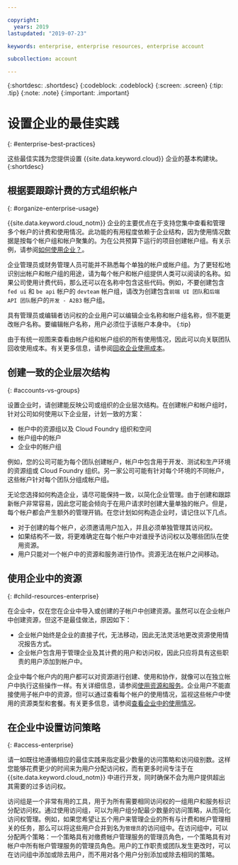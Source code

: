 ```yaml
---

copyright:
  years: 2019
lastupdated: "2019-07-23"

keywords: enterprise, enterprise resources, enterprise account

subcollection: account

---
```


{:shortdesc: .shortdesc}
{:codeblock: .codeblock}
{:screen: .screen}
{:tip: .tip}
{:note: .note}
{:important: .important}


# 设置企业的最佳实践
{: #enterprise-best-practices}

这些最佳实践为您提供设置 {{site.data.keyword.cloud}} 企业的基本构建块。
{:shortdesc}

## 根据要跟踪计费的方式组织帐户
{: #organize-enterprise-usage}

{{site.data.keyword.cloud_notm}} 企业的主要优点在于支持您集中查看和管理多个帐户的计费和使用情况。此功能的有用程度依赖于企业结构，因为使用情况数据是按每个帐户组和帐户聚集的。为在公共预算下运行的项目创建帐户组。有关示例，请参阅[如何使用企业？](/docs/account?topic=account-enterprise#enterprise-use-cases)。

企业管理员或财务管理人员可能并不熟悉每个单独的帐户或帐户组。为了更轻松地识别出帐户和帐户组的用途，请为每个帐户和帐户组提供人类可以阅读的名称。如果公司使用计费代码，那么还可以在名称中包含这些代码。例如，不要创建包含 `fed ui` 和 `be api` 帐户的 `devteam` 帐户组，请改为创建包含`前端 UI 团队`和`后端 API 团队`帐户的`开发 - A2B3` 帐户组。

具有管理员或编辑者访问权的企业用户可以编辑企业名称和帐户组名称，但不能更改帐户名称。要编辑帐户名称，用户必须位于该帐户本身中。
{:tip}

由于有统一视图来查看由帐户组和帐户组织的所有使用情况，因此可以向关联团队回收使用成本。有关更多信息，请参阅[回收企业使用成本](/docs/billing-usage?topic=billing-usage-enterprise-usage#enterprise-cost-recovery)。

## 创建一致的企业层次结构
{: #accounts-vs-groups}

设置企业时，请创建能反映公司或组织的企业层次结构。在创建帐户和帐户组时，针对公司如何使用以下企业层，计划一致的方案：
- 帐户中的资源组以及 Cloud Foundry 组织和空间
- 帐户组中的帐户
- 企业中的帐户组

例如，您的公司可能为每个团队创建帐户，帐户中包含用于开发、测试和生产环境的资源组或 Cloud Foundry 组织。另一家公司可能有针对每个环境的不同帐户，这些帐户针对每个团队分组成帐户组。

无论您选择如何构造企业，请尽可能保持一致，以简化企业管理。由于创建和跟踪新帐户非常容易，因此您可能会倾向于在用户请求时创建大量单独的帐户。但是，每个帐户都会产生额外的管理开销。在您计划如何构造企业时，请记住以下几点。
- 对于创建的每个帐户，必须邀请用户加入，并且必须单独管理其访问权。
- 如果结构不一致，将更难确定在每个帐户中对谁授予访问权以及哪些团队在使用资源。
- 用户只能对一个帐户中的资源和服务进行协作。资源无法在帐户之间移动。

## 使用企业中的资源
{: #child-resources-enterprise}

在企业中，仅在您在企业中导入或创建的子帐户中创建资源。虽然可以在企业帐户中创建资源，但这不是最佳做法，原因如下：
 - 企业帐户始终是企业的直接子代，无法移动，因此无法灵活地更改资源使用情况报告方式。
 - 企业帐户包含用于管理企业及其计费的用户和访问权，因此只应将具有这些职责的用户添加到帐户中。

企业中每个帐户内的用户都可以对资源进行创建、使用和协作，就像可以在独立帐户中执行这些操作一样。有关详细信息，请参阅[使用资源和服务](/docs/resources?topic=resources-resource)。企业用户不能直接使用子帐户中的资源，但可以通过查看每个帐户的使用情况，监视这些帐户中使用的资源类型和套餐。有关更多信息，请参阅[查看企业中的使用情况](/docs/billing-usage?topic=billing-usage-enterprise-usage)。

## 在企业中设置访问策略
{: #access-enterprise}

请一如既往地遵循相应的最佳实践来指定最少数量的访问策略和访问级别数。这样您能够花费更少的时间来为用户分配访问权，而有更多时间专注于在 {{site.data.keyword.cloud_notm}} 中进行开发，同时确保不会为用户提供超出其需要的过多访问权。

访问组是一个非常有用的工具，用于为所有需要相同访问权的一组用户和服务标识分配访问权。通过使用访问组，可以为用户组分配最少数量的访问策略，从而简化访问权管理。例如，如果您希望让五个用户来管理企业的所有与计费和帐户管理相关的任务，那么可以将这些用户合并到名为`管理员`的访问组中。在访问组中，可以分配两个策略：一个策略具有对缴费帐户管理服务的管理员角色，一个策略具有对帐户中所有帐户管理服务的管理员角色。用户的工作职责或团队发生更改时，可以在访问组中添加或除去用户，而不用对各个用户分别添加或除去相同的策略。
